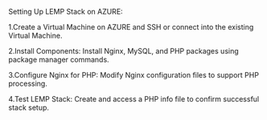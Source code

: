 Setting Up LEMP Stack on AZURE:

1.Create a Virtual Machine on AZURE and SSH or connect into the existing Virtual Machine.

2.Install Components: Install Nginx, MySQL, and PHP packages using package manager commands.

3.Configure Nginx for PHP: Modify Nginx configuration files to support PHP processing.

4.Test LEMP Stack: Create and access a PHP info file to confirm successful stack setup.
